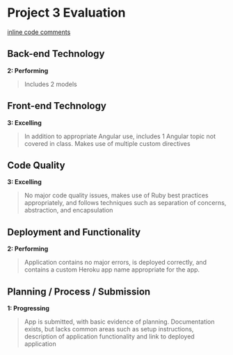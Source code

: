 # Project 3 Evaluation
[inline code comments]()
## Back-end Technology
**2: Performing**
>Includes 2 models

## Front-end Technology
**3: Excelling**
>In addition to appropriate Angular use, includes 1 Angular topic not covered in class. Makes use of multiple custom directives

## Code Quality
**3: Excelling**
>No major code quality issues, makes use of Ruby best practices appropriately, and follows techniques such as separation of concerns, abstraction, and encapsulation

## Deployment and Functionality
**2: Performing**
>Application contains no major errors, is deployed correctly, and contains a custom Heroku app name appropriate for the app.

## Planning / Process / Submission
**1: Progressing**
>App is submitted, with basic evidence of planning. Documentation exists, but lacks common areas such as setup instructions, description of application functionality and link to deployed application

